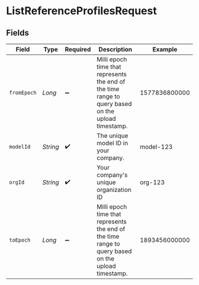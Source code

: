 # ListReferenceProfilesRequest


## Fields

| Field                                                                                              | Type                                                                                               | Required                                                                                           | Description                                                                                        | Example                                                                                            |
| -------------------------------------------------------------------------------------------------- | -------------------------------------------------------------------------------------------------- | -------------------------------------------------------------------------------------------------- | -------------------------------------------------------------------------------------------------- | -------------------------------------------------------------------------------------------------- |
| `fromEpoch`                                                                                        | *Long*                                                                                             | :heavy_minus_sign:                                                                                 | Milli epoch time that represents the end of the time range to query based on the upload timestamp. | 1577836800000                                                                                      |
| `modelId`                                                                                          | *String*                                                                                           | :heavy_check_mark:                                                                                 | The unique model ID in your company.                                                               | model-123                                                                                          |
| `orgId`                                                                                            | *String*                                                                                           | :heavy_check_mark:                                                                                 | Your company's unique organization ID                                                              | org-123                                                                                            |
| `toEpoch`                                                                                          | *Long*                                                                                             | :heavy_minus_sign:                                                                                 | Milli epoch time that represents the end of the time range to query based on the upload timestamp. | 1893456000000                                                                                      |
